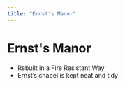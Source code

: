 ```yaml
---
title: "Ernst's Manor"
---
```


# Ernst's Manor

-   Rebuilt in a Fire Resistant Way
-   Ernst’s chapel is kept neat and tidy

